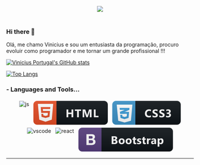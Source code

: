<p align="center">
  <img src="https://media.giphy.com/media/MeJgB3yMMwIaHmKD4z/giphy.gif" width="30%">
  <br><br>
  </p>

### Hi there 👋

Olá, me chamo Vinicius e sou um entusiasta da programação, procuro evoluir como programador e me tornar um grande profissional !!!


[![Vinicius Portugal's GitHub stats](https://github-readme-stats.vercel.app/api?username=ViniciusPortugal-dev)](https://github.com/anuraghazra/github-readme-stats)

[![Top Langs](https://github-readme-stats.vercel.app/api/top-langs/?username=ViniciusPortugal-dev&layout=compact)](https://github.com/ViniciusPortugal-dev/github-readme-stats)

### - Languages and Tools...

<p align="center">

  <!-- For more icons please follow  https://github.com/MikeCodesDotNET/ColoredBadges -->

  
  
  <img src="https://github.com/Quadrified/Quadrified/blob/master/assets/svg/dev/languages/js.svg" alt="js" style="vertical-align:top; margin:4px">
  
  <img src="https://github.com/MikeCodesDotNET/ColoredBadges/blob/master/svg/dev/languages/html.svg" alt="html" style="vertical-align:top; margin:4px">
  
  <img src="https://github.com/MikeCodesDotNET/ColoredBadges/blob/master/svg/dev/languages/css3.svg" alt="css3" style="vertical-align:top; margin:4px">
  
  <img src="https://github.com/Quadrified/Quadrified/blob/master/assets/svg/dev/tools/visualstudio_code.svg" alt="vscode" style="vertical-align:top; margin:4px">
  
  <img src="https://github.com/Quadrified/Quadrified/blob/master/assets/svg/dev/frameworks/react.svg" alt="react" style="vertical-align:top; margin:4px">
  
  <img src="https://github.com/MikeCodesDotNET/ColoredBadges/blob/master/svg/dev/frameworks/bootstrap.svg" alt="js" style="vertical-align:top; margin:4px">

  
  

 

---

</p>

